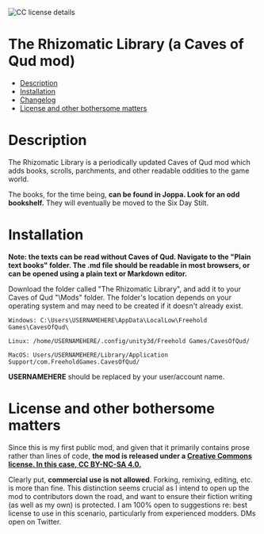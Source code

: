 ![CC license details](https://i.creativecommons.org/l/by-nc-nd/4.0/88x31.png "LCC BY-NC-SA 4.0")

# The Rhizomatic Library (a Caves of Qud mod)

- [Description](#description)
- [Installation](#installation)
- [Changelog](#changelog)
- [License and other bothersome matters](#license-and-other-bothersome-matters)

# Description

The Rhizomatic Library is a periodically updated Caves of Qud mod which adds books, scrolls, parchments, and other readable oddities to the game world.

The books, for the time being, **can be found in Joppa. Look for an odd bookshelf.** They will eventually be moved to the Six Day Stilt.

# Installation

**Note: the texts can be read without Caves of Qud. Navigate to the "Plain text books" folder. The .md file should be readable in most browsers, or can be opened using a plain text or Markdown editor.**

Download the folder called "The Rhizomatic Library", and add it to your Caves of Qud "\Mods" folder. The folder's location depends on your operating system and may need to be created if it doesn't already exist.

`Windows: C:\Users\USERNAMEHERE\AppData\LocalLow\Freehold Games\CavesOfQud\`

`Linux: /home/USERNAMEHERE/.config/unity3d/Freehold Games/CavesOfQud/`

`MacOS: Users/USERNAMEHERE/Library/Application Support/com.FreeholdGames.CavesOfQud/`

**USERNAMEHERE** should be replaced by your user/account name.

# License and other bothersome matters

Since this is my first public mod, and given that it primarily contains prose rather than lines of code, **the mod is released under a [Creative Commons license. In this case, CC BY-NC-SA 4.0.](https://creativecommons.org/licenses/by-nc-sa/4.0)**

Clearly put, **commercial use is not allowed**. Forking, remixing, editing, etc. is more than fine. This distinction seems crucial as I intend to open up the mod to contributors down the road, and want to ensure their fiction writing (as well as my own) is protected. I am 100% open to suggestions re: best license to use in this scenario, particularly from experienced modders. DMs open on Twitter.
